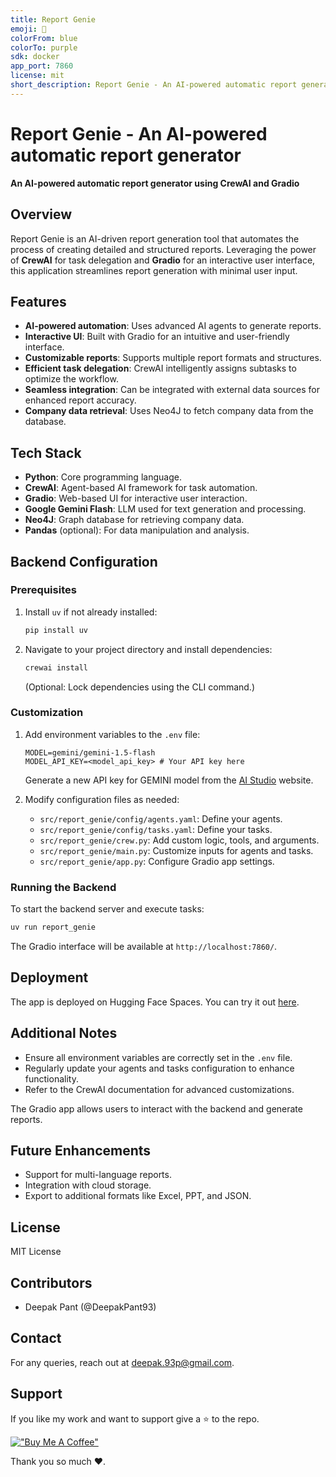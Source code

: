 ```yaml
---
title: Report Genie
emoji: 📄
colorFrom: blue
colorTo: purple
sdk: docker
app_port: 7860
license: mit
short_description: Report Genie - An AI-powered automatic report generator
---
```


# Report Genie - An AI-powered automatic report generator

**An AI-powered automatic report generator using CrewAI and Gradio**

## Overview
Report Genie is an AI-driven report generation tool that automates the process of creating detailed and structured reports. Leveraging the power of **CrewAI** for task delegation and **Gradio** for an interactive user interface, this application streamlines report generation with minimal user input.

## Features
- **AI-powered automation**: Uses advanced AI agents to generate reports.
- **Interactive UI**: Built with Gradio for an intuitive and user-friendly interface.
- **Customizable reports**: Supports multiple report formats and structures.
- **Efficient task delegation**: CrewAI intelligently assigns subtasks to optimize the workflow.
- **Seamless integration**: Can be integrated with external data sources for enhanced report accuracy.
- **Company data retrieval**: Uses Neo4J to fetch company data from the database.

## Tech Stack
- **Python**: Core programming language.
- **CrewAI**: Agent-based AI framework for task automation.
- **Gradio**: Web-based UI for interactive user interaction.
- **Google Gemini Flash**: LLM used for text generation and processing.
- **Neo4J**: Graph database for retrieving company data.
- **Pandas** (optional): For data manipulation and analysis.

## Backend Configuration

### Prerequisites
1. Install `uv` if not already installed:
   ```bash
   pip install uv
   ```
2. Navigate to your project directory and install dependencies:
   ```bash
   crewai install
   ```
   (Optional: Lock dependencies using the CLI command.)

### Customization
1. Add environment variables to the `.env` file:
   ```plaintext
   MODEL=gemini/gemini-1.5-flash
   MODEL_API_KEY=<model_api_key> # Your API key here
   ```
   Generate a new API key for GEMINI model from the [AI Studio](https://aistudio.google.com/app/apikey) website.

2. Modify configuration files as needed:
   - `src/report_genie/config/agents.yaml`: Define your agents.
   - `src/report_genie/config/tasks.yaml`: Define your tasks.
   - `src/report_genie/crew.py`: Add custom logic, tools, and arguments.
   - `src/report_genie/main.py`: Customize inputs for agents and tasks.
   - `src/report_genie/app.py`: Configure Gradio app settings.

### Running the Backend
To start the backend server and execute tasks:
```bash
uv run report_genie
```
The Gradio interface will be available at `http://localhost:7860/`.

## Deployment
The app is deployed on Hugging Face Spaces. You can try it out [here](https://huggingface.co/spaces/deepakpant/report-genie).

## Additional Notes
- Ensure all environment variables are correctly set in the `.env` file.
- Regularly update your agents and tasks configuration to enhance functionality.
- Refer to the CrewAI documentation for advanced customizations.


The Gradio app allows users to interact with the backend and generate reports.

## Future Enhancements
- Support for multi-language reports.
- Integration with cloud storage.
- Export to additional formats like Excel, PPT, and JSON.

## License
MIT License

## Contributors
- Deepak Pant (@DeepakPant93)

## Contact
For any queries, reach out at [deepak.93p@gmail.com](mailto:deepak.93p@gmail.com).

## Support
 If you like my work and want to support give a ⭐ to the repo.

[!["Buy Me A Coffee"](https://www.buymeacoffee.com/assets/img/custom_images/yellow_img.png)](https://buymeacoffee.com/deepakpant) 

Thank you so much ❤️.
